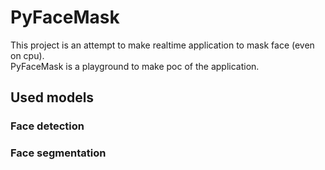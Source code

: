 # PyFaceMask

This project is an attempt to make realtime application to mask face (even on cpu).  
PyFaceMask is a playground to make poc of the application.

## Used models

### Face detection

### Face segmentation

### 